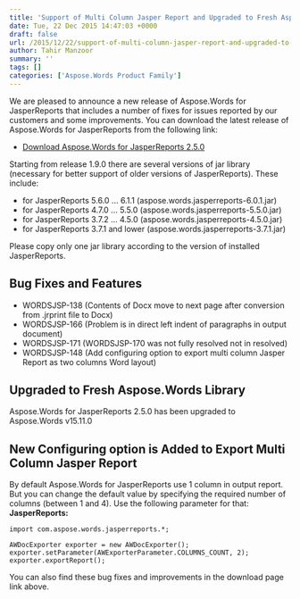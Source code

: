 ```yaml
---
title: 'Support of Multi Column Jasper Report and Upgraded to Fresh Aspose.Words Library in Aspose.Words for JasperReports 2.5.0'
date: Tue, 22 Dec 2015 14:47:03 +0000
draft: false
url: /2015/12/22/support-of-multi-column-jasper-report-and-upgraded-to-fresh-aspose.words-library-in-aspose.words-for-jasperreports-2.5.0/
author: Tahir Manzoor
summary: ''
tags: []
categories: ['Aspose.Words Product Family']
---
```


[](http://www.aspose.com/jasperreports/word-component.aspx)We are pleased to announce a new release of Aspose.Words for JasperReports that includes a number of fixes for issues reported by our customers and some improvements. You can download the latest release of Aspose.Words for JasperReports from the following link:

*   [Download Aspose.Words for JasperReports 2.5.0][1]

Starting from release 1.9.0 there are several versions of jar library (necessary for better support of older versions of JasperReports). These include:

*   for JasperReports 5.6.0 ... 6.1.1 (aspose.words.jasperreports-6.0.1.jar)
*   for JasperReports 4.7.0 ... 5.5.0 (aspose.words.jasperreports-5.5.0.jar)
*   for JasperReports 3.7.2 ... 4.5.0 (aspose.words.jasperreports-4.5.0.jar)
*   for JasperReports 3.7.1 and lower (aspose.words.jasperreports-3.7.1.jar)

Please copy only one jar library according to the version of installed JasperReports.

## Bug Fixes and Features

*   WORDSJSP-138 (Contents of Docx move to next page after conversion from .jrprint file to Docx)
*   WORDSJSP-166 (Problem is in direct left indent of paragraphs in output document)
*   WORDSJSP-171 (WORDSJSP-170 was not fully resolved not in resolved)
*   WORDSJSP-148 (Add configuring option to export multi column Jasper Report as two columns Word layout)

## Upgraded to Fresh Aspose.Words Library

Aspose.Words for JasperReports 2.5.0 has been upgraded to Aspose.Words v15.11.0

## New Configuring option is Added to Export Multi Column Jasper Report

By default Aspose.Words for JasperReports use 1 column in output report. But you can change the default value by specifying the required number of columns (between 1 and 4). Use the following parameter for that:  
**JasperReports:**

```
import com.aspose.words.jasperreports.*;

AWDocExporter exporter = new AWDocExporter();
exporter.setParameter(AWExporterParameter.COLUMNS_COUNT, 2);
exporter.exportReport(); 
```

You can also find these bug fixes and improvements in the download page link above.




[1]: http://www.aspose.com/community/files/67/jasperreports-exporters/aspose.words-for-jasperreports/default.aspx




